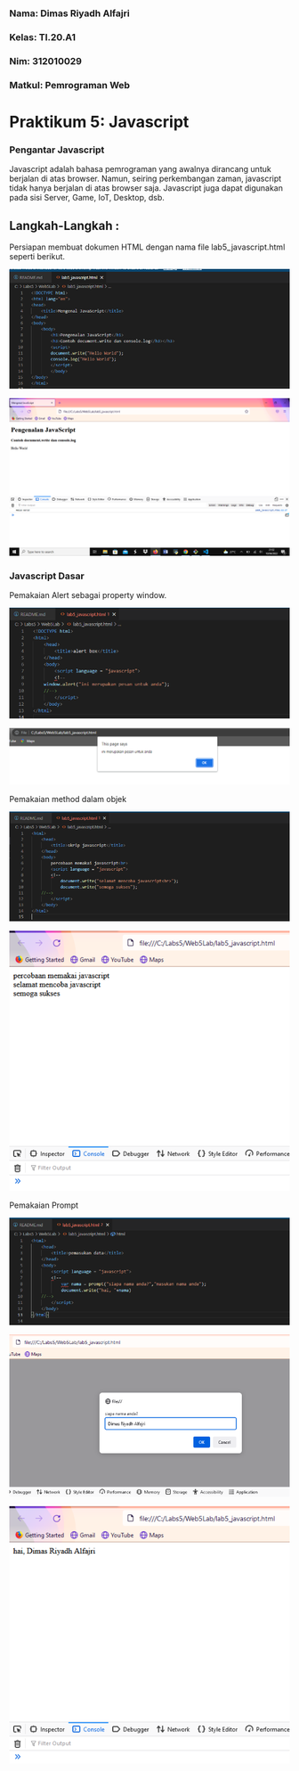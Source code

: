 ### Nama: Dimas Riyadh Alfajri
### Kelas: TI.20.A1
### Nim: 312010029
### Matkul: Pemrograman Web

# Praktikum 5: Javascript

### Pengantar Javascript
Javascript adalah bahasa pemrograman yang awalnya dirancang untuk berjalan di atas browser.
Namun, seiring perkembangan zaman, javascript tidak hanya berjalan di atas browser saja.
Javascript juga dapat digunakan pada sisi Server, Game, IoT, Desktop, dsb.

## Langkah-Langkah :

Persiapan membuat dokumen HTML dengan nama file lab5_javascript.html seperti berikut.

![img](ss/pict1.png)

![img](ss/pict2.png)

### Javascript Dasar

Pemakaian Alert sebagai property window.

![img](ss/pict3.png)

![img](ss/pict4.png)

Pemakaian method dalam objek

![img](ss/pict5.png)

![img](ss/pict6.png)

Pemakaian Prompt

![img](ss/pict7.png)

![img](ss/pict8.png)

![img](ss/pict9.png)





